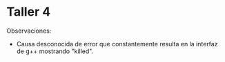 # Taller 4

Observaciones:
- Causa desconocida de error que constantemente resulta en la interfaz de g++ mostrando "killed".
